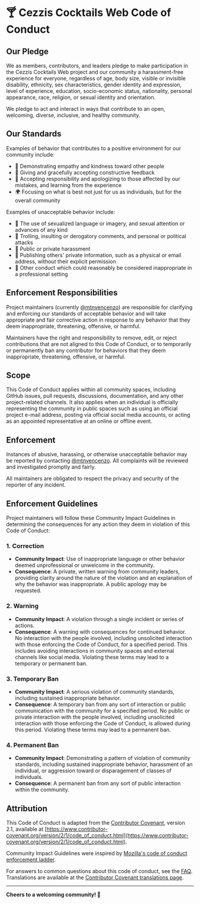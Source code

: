 # 🍸 Cezzis Cocktails Web Code of Conduct

## Our Pledge

We as members, contributors, and leaders pledge to make participation in the Cezzis Cocktails Web project and our community a harassment-free experience for everyone, regardless of age, body size, visible or invisible disability, ethnicity, sex characteristics, gender identity and expression, level of experience, education, socio-economic status, nationality, personal appearance, race, religion, or sexual identity and orientation.

We pledge to act and interact in ways that contribute to an open, welcoming, diverse, inclusive, and healthy community.

## Our Standards

Examples of behavior that contributes to a positive environment for our community include:

- 🫶 Demonstrating empathy and kindness toward other people
- 💬 Giving and gracefully accepting constructive feedback
- 🤝 Accepting responsibility and apologizing to those affected by our mistakes, and learning from the experience
- 🌍 Focusing on what is best not just for us as individuals, but for the overall community

Examples of unacceptable behavior include:

- 🚫 The use of sexualized language or imagery, and sexual attention or advances of any kind
- 🚫 Trolling, insulting or derogatory comments, and personal or political attacks
- 🚫 Public or private harassment
- 🚫 Publishing others' private information, such as a physical or email address, without their explicit permission
- 🚫 Other conduct which could reasonably be considered inappropriate in a professional setting

## Enforcement Responsibilities

Project maintainers (currently [@mtnvencenzo](https://github.com/mtnvencenzo)) are responsible for clarifying and enforcing our standards of acceptable behavior and will take appropriate and fair corrective action in response to any behavior that they deem inappropriate, threatening, offensive, or harmful.

Maintainers have the right and responsibility to remove, edit, or reject contributions that are not aligned to this Code of Conduct, or to temporarily or permanently ban any contributor for behaviors that they deem inappropriate, threatening, offensive, or harmful.

## Scope

This Code of Conduct applies within all community spaces, including GitHub issues, pull requests, discussions, documentation, and any other project-related channels. It also applies when an individual is officially representing the community in public spaces such as using an official project e-mail address, posting via official social media accounts, or acting as an appointed representative at an online or offline event.

## Enforcement

Instances of abusive, harassing, or otherwise unacceptable behavior may be reported by contacting [@mtnvencenzo](https://github.com/mtnvencenzo). All complaints will be reviewed and investigated promptly and fairly.

All maintainers are obligated to respect the privacy and security of the reporter of any incident.

## Enforcement Guidelines

Project maintainers will follow these Community Impact Guidelines in determining the consequences for any action they deem in violation of this Code of Conduct:

### 1. Correction
- **Community Impact**: Use of inappropriate language or other behavior deemed unprofessional or unwelcome in the community.
- **Consequence**: A private, written warning from community leaders, providing clarity around the nature of the violation and an explanation of why the behavior was inappropriate. A public apology may be requested.

### 2. Warning
- **Community Impact**: A violation through a single incident or series of actions.
- **Consequence**: A warning with consequences for continued behavior. No interaction with the people involved, including unsolicited interaction with those enforcing the Code of Conduct, for a specified period. This includes avoiding interactions in community spaces and external channels like social media. Violating these terms may lead to a temporary or permanent ban.

### 3. Temporary Ban
- **Community Impact**: A serious violation of community standards, including sustained inappropriate behavior.
- **Consequence**: A temporary ban from any sort of interaction or public communication with the community for a specified period. No public or private interaction with the people involved, including unsolicited interaction with those enforcing the Code of Conduct, is allowed during this period. Violating these terms may lead to a permanent ban.

### 4. Permanent Ban
- **Community Impact**: Demonstrating a pattern of violation of community standards, including sustained inappropriate behavior, harassment of an individual, or aggression toward or disparagement of classes of individuals.
- **Consequence**: A permanent ban from any sort of public interaction within the community.

## Attribution

This Code of Conduct is adapted from the [Contributor Covenant][homepage], version 2.1, available at [https://www.contributor-covenant.org/version/2/1/code_of_conduct.html](https://www.contributor-covenant.org/version/2/1/code_of_conduct.html).

Community Impact Guidelines were inspired by [Mozilla's code of conduct enforcement ladder](https://github.com/mozilla/diversity).

For answers to common questions about this code of conduct, see the [FAQ](https://www.contributor-covenant.org/faq). Translations are available at the [Contributor Covenant translations page](https://www.contributor-covenant.org/translations).

---

**Cheers to a welcoming community! 🍹**

[homepage]: https://www.contributor-covenant.org